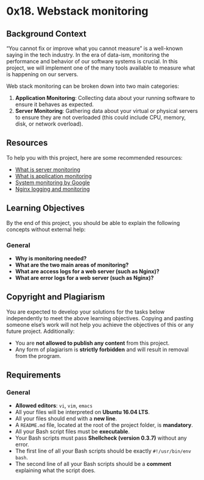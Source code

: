 # 0x18. Webstack monitoring

## Background Context

“You cannot fix or improve what you cannot measure” is a well-known saying in the tech industry. In the era of data-ism, monitoring the performance and behavior of our software systems is crucial. In this project, we will implement one of the many tools available to measure what is happening on our servers.

Web stack monitoring can be broken down into two main categories:

1. **Application Monitoring**: Collecting data about your running software to ensure it behaves as expected.
2. **Server Monitoring**: Gathering data about your virtual or physical servers to ensure they are not overloaded (this could include CPU, memory, disk, or network overload).

## Resources

To help you with this project, here are some recommended resources:

- [What is server monitoring](https://www.sumologic.com/glossary/server-monitoring/)
- [What is application monitoring](https://en.wikipedia.org/wiki/Application_performance_management)
- [System monitoring by Google](https://sre.google/sre-book/monitoring-distributed-systems/)
- [Nginx logging and monitoring](https://docs.nginx.com/nginx/admin-guide/monitoring/logging/)

## Learning Objectives

By the end of this project, you should be able to explain the following concepts without external help:

### General

- **Why is monitoring needed?**
- **What are the two main areas of monitoring?**
- **What are access logs for a web server (such as Nginx)?**
- **What are error logs for a web server (such as Nginx)?**

## Copyright and Plagiarism

You are expected to develop your solutions for the tasks below independently to meet the above learning objectives. Copying and pasting someone else’s work will not help you achieve the objectives of this or any future project. Additionally:

- You are **not allowed to publish any content** from this project.
- Any form of plagiarism is **strictly forbidden** and will result in removal from the program.

## Requirements

### General

- **Allowed editors**: `vi`, `vim`, `emacs`
- All your files will be interpreted on **Ubuntu 16.04 LTS**.
- All your files should end with a **new line**.
- A `README.md` file, located at the root of the project folder, is **mandatory**.
- All your Bash script files must be **executable**.
- Your Bash scripts must pass **Shellcheck (version 0.3.7)** without any error.
- The first line of all your Bash scripts should be exactly `#!/usr/bin/env bash`.
- The second line of all your Bash scripts should be a **comment** explaining what the script does.
